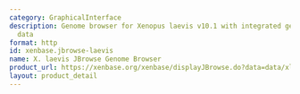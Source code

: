 ```yaml
---
category: GraphicalInterface
description: Genome browser for Xenopus laevis v10.1 with integrated genomic and expression
  data
format: http
id: xenbase.jbrowse-laevis
name: X. laevis JBrowse Genome Browser
product_url: https://xenbase.org/xenbase/displayJBrowse.do?data=data/xl10_1
layout: product_detail
---
```

